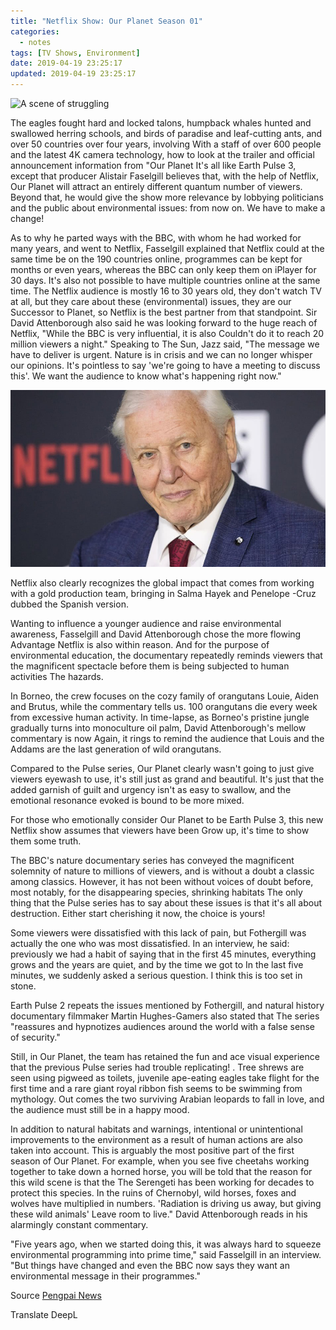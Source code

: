 ```yaml
---
title: "Netflix Show: Our Planet Season 01"
categories:
  - notes
tags: [TV Shows, Environment]
date: 2019-04-19 23:25:17
updated: 2019-04-19 23:25:17
---
```


![A scene of struggling](1555713393372.png)



The eagles fought hard and locked talons, humpback whales hunted and swallowed herring schools, and birds of paradise and leaf-cutting ants, and over 50 countries over four years, involving With a staff of over 600 people and the latest 4K camera technology, how to look at the trailer and official announcement information from "Our Planet It's all like Earth Pulse 3, except that producer Alistair Faselgill believes that, with the help of Netflix, Our Planet will attract an entirely different quantum number of viewers. Beyond that, he would give the show more relevance by lobbying politicians and the public about environmental issues: from now on. We have to make a change!

As to why he parted ways with the BBC, with whom he had worked for many years, and went to Netflix, Fasselgill explained that Netflix could at the same time be on the 190 countries online, programmes can be kept for months or even years, whereas the BBC can only keep them on iPlayer for 30 days. It's also not possible to have multiple countries online at the same time. The Netflix audience is mostly 16 to 30 years old, they don't watch TV at all, but they care about these (environmental) issues, they are our Successor to Planet, so Netflix is the best partner from that standpoint. Sir David Attenborough also said he was looking forward to the huge reach of Netflix, "While the BBC is very influential, it is also Couldn't do it to reach 20 million viewers a night." Speaking to The Sun, Jazz said, "The message we have to deliver is urgent. Nature is in crisis and we can no longer whisper our opinions. It's pointless to say 'we're going to have a meeting to discuss this'. We want the audience to know what's happening right now."



![David Attenborough](0.png)



Netflix also clearly recognizes the global impact that comes from working with a gold production team, bringing in Salma Hayek and Penelope -Cruz dubbed the Spanish version.

Wanting to influence a younger audience and raise environmental awareness, Fasselgill and David Attenborough chose the more flowing Advantage Netflix is also within reason. And for the purpose of environmental education, the documentary repeatedly reminds viewers that the magnificent spectacle before them is being subjected to human activities The hazards.

In Borneo, the crew focuses on the cozy family of orangutans Louie, Aiden and Brutus, while the commentary tells us. 100 orangutans die every week from excessive human activity. In time-lapse, as Borneo's pristine jungle gradually turns into monoculture oil palm, David Attenborough's mellow commentary is now Again, it rings to remind the audience that Louis and the Addams are the last generation of wild orangutans.

Compared to the Pulse series, Our Planet clearly wasn't going to just give viewers eyewash to use, it's still just as grand and beautiful. It's just that the added garnish of guilt and urgency isn't as easy to swallow, and the emotional resonance evoked is bound to be more mixed.

For those who emotionally consider Our Planet to be Earth Pulse 3, this new Netflix show assumes that viewers have been Grow up, it's time to show them some truth.

The BBC's nature documentary series has conveyed the magnificent solemnity of nature to millions of viewers, and is without a doubt a classic among classics. However, it has not been without voices of doubt before, most notably, for the disappearing species, shrinking habitats The only thing that the Pulse series has to say about these issues is that it's all about destruction. Either start cherishing it now, the choice is yours!

Some viewers were dissatisfied with this lack of pain, but Fothergill was actually the one who was most dissatisfied. In an interview, he said: previously we had a habit of saying that in the first 45 minutes, everything grows and the years are quiet, and by the time we got to In the last five minutes, we suddenly asked a serious question. I think this is too set in stone.

Earth Pulse 2 repeats the issues mentioned by Fothergill, and natural history documentary filmmaker Martin Hughes-Gamers also stated that The series "reassures and hypnotizes audiences around the world with a false sense of security."

Still, in Our Planet, the team has retained the fun and ace visual experience that the previous Pulse series had trouble replicating! . Tree shrews are seen using pigweed as toilets, juvenile ape-eating eagles take flight for the first time and a rare giant royal ribbon fish seems to be swimming from mythology. Out comes the two surviving Arabian leopards to fall in love, and the audience must still be in a happy mood.

In addition to natural habitats and warnings, intentional or unintentional improvements to the environment as a result of human actions are also taken into account. This is arguably the most positive part of the first season of Our Planet. For example, when you see five cheetahs working together to take down a horned horse, you will be told that the reason for this wild scene is that the The Serengeti has been working for decades to protect this species. In the ruins of Chernobyl, wild horses, foxes and wolves have multiplied in numbers. 'Radiation is driving us away, but giving these wild animals' Leave room to live." David Attenborough reads in his alarmingly constant commentary.

"Five years ago, when we started doing this, it was always hard to squeeze environmental programming into prime time," said Fasselgill in an interview. "But things have changed and even the BBC now says they want an environmental message in their programmes."



Source [Pengpai News](https://www.thepaper.cn/newsDetail_forward_3238147)

Translate DeepL